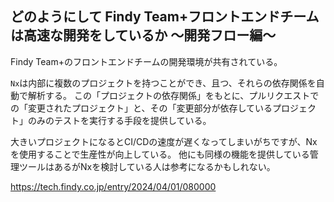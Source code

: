 ## どのようにして Findy Team+フロントエンドチームは高速な開発をしているか 〜開発フロー編〜

Findy Team+のフロントエンドチームの開発環境が共有されている。

`Nx`は内部に複数のプロジェクトを持つことができ、且つ、それらの依存関係を自動で解析する。 この「プロジェクトの依存関係」をもとに、プルリクエストでの「変更されたプロジェクト」と、その「変更部分が依存しているプロジェクト」のみのテストを実行する手段を提供している。

大きいプロジェクトになるとCI/CDの速度が遅くなってしまいがちですが、Nxを使用することで生産性が向上している。
他にも同様の機能を提供している管理ツールはあるがNxを検討している人は参考になるかもしれない。

https://tech.findy.co.jp/entry/2024/04/01/080000

## 
